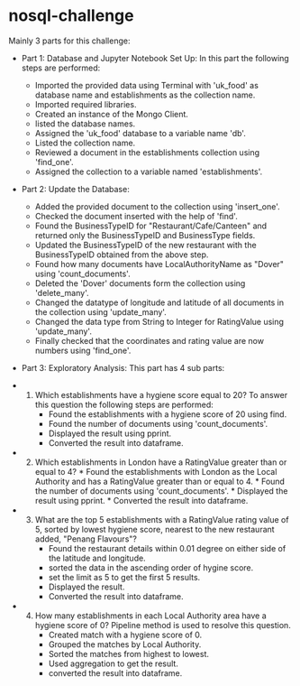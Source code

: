 # nosql-challenge
Mainly 3 parts for this challenge:

* Part 1: Database and Jupyter Notebook Set Up:
  In this part the following steps are performed:
    * Imported the provided data using  Terminal with 'uk_food' as database name and establishments as the collection name.
    * Imported required libraries.
    * Created an instance of the Mongo Client.
    * listed the database names.
    * Assigned the 'uk_food' database to a variable name 'db'.
    * Listed the collection name.
    * Reviewed a document in the establishments collection using 'find_one'.
    * Assigned the collection to a variable named 'establishments'.
 
* Part 2: Update the Database:

   * Added the provided document to the collection using 'insert_one'.
   * Checked the document inserted with the help of 'find'.
   * Found the BusinessTypeID for "Restaurant/Cafe/Canteen" and returned only the BusinessTypeID and BusinessType fields.
   * Updated the BusinessTypeID of the new restaurant with the  BusinessTypeID obtained from the above step.
   * Found how many documents have LocalAuthorityName as "Dover" using 'count_documents'.
   * Deleted the 'Dover' documents form the collection using 'delete_many'.
   * Changed the datatype of longitude and latitude of all documents in the collection using 'update_many'.
   * Changed the data type from String to Integer for RatingValue using 'update_many'.
   * Finally checked that the coordinates and rating value are now numbers using 'find_one'.
 
* Part 3: Exploratory Analysis:
This part has 4 sub parts:
* 1. Which establishments have a hygiene score equal to 20?
     To answer this question the following steps are performed:
       * Found the establishments with a hygiene score of 20 using find.
       * Found the number of documents using 'count_documents'.
       * Displayed the result using pprint.
       * Converted the result into dataframe.

* 2. Which establishments in London have a RatingValue greater than or equal to 4?
         * Found the establishments with London as the Local Authority and has a RatingValue greater than or equal to 4.
         * Found the number of documents using 'count_documents'.
         * Displayed the result using pprint.
         * Converted the result into dataframe.

* 3. What are the top 5 establishments with a RatingValue rating value of 5, sorted by lowest hygiene score, nearest to the new restaurant added, "Penang Flavours"?
        * Found the restaurant details  within 0.01 degree on either side of the latitude and longitude.
        * sorted the data in the ascending order of hygine score.
        * set the limit as 5 to get the first 5 results.
        * Displayed the result.
        * Converted the result into dataframe.
    

* 4. How many establishments in each Local Authority area have a hygiene score of 0?
     Pipeline method is used to resolve this question.
     * Created match with a hygiene score of 0.
     * Grouped the matches by Local Authority.
     * Sorted the matches from highest to lowest.
     * Used aggregation to get the result.
     * converted the result into dataframe.
 











